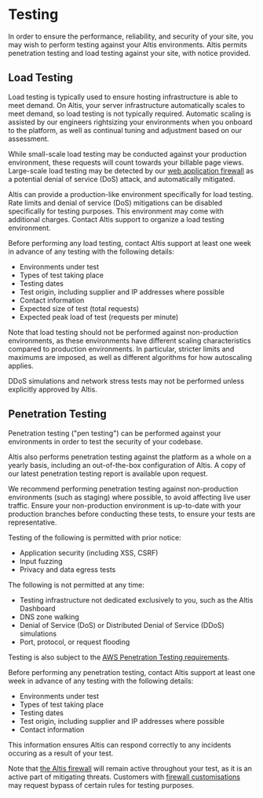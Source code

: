 # Testing

In order to ensure the performance, reliability, and security of your site, you may wish to perform testing against your Altis environments. Altis permits penetration testing and load testing against your site, with notice provided.


## Load Testing

Load testing is typically used to ensure hosting infrastructure is able to meet demand. On Altis, your server infrastructure automatically scales to meet demand, so load testing is not typically required. Automatic scaling is assisted by our engineers rightsizing your environments when you onboard to the platform, as well as continual tuning and adjustment based on our assessment.

While small-scale load testing may be conducted against your production environment, these requests will count towards your billable page views. Large-scale load testing may be detected by our [web application firewall](./firewall.md) as a potential denial of service (DoS) attack, and automatically mitigated.

Altis can provide a production-like environment specifically for load testing. Rate limits and denial of service (DoS) mitigations can be disabled specifically for testing purposes. This environment may come with additional charges. Contact Altis support to organize a load testing environment.

Before performing any load testing, contact Altis support at least one week in advance of any testing with the following details:

* Environments under test
* Types of test taking place
* Testing dates
* Test origin, including supplier and IP addresses where possible
* Contact information
* Expected size of test (total requests)
* Expected peak load of test (requests per minute)

Note that load testing should not be performed against non-production environments, as these environments have different scaling characteristics compared to production environments. In particular, stricter limits and maximums are imposed, as well as different algorithms for how autoscaling applies.

DDoS simulations and network stress tests may not be performed unless explicitly approved by Altis.


## Penetration Testing

Penetration testing ("pen testing") can be performed against your environments in order to test the security of your codebase.

Altis also performs penetration testing against the platform as a whole on a yearly basis, including an out-of-the-box configuration of Altis. A copy of our latest penetration testing report is available upon request.

We recommend performing penetration testing against non-production environments (such as staging) where possible, to avoid affecting live user traffic. Ensure your non-production environment is up-to-date with your production branches before conducting these tests, to ensure your tests are representative.

Testing of the following is permitted with prior notice:

* Application security (including XSS, CSRF)
* Input fuzzing
* Privacy and data egress tests

The following is not permitted at any time:

* Testing infrastructure not dedicated exclusively to you, such as the Altis Dashboard
* DNS zone walking
* Denial of Service (DoS) or Distributed Denial of Service (DDoS) simulations
* Port, protocol, or request flooding

Testing is also subject to the [AWS Penetration Testing requirements](https://aws.amazon.com/security/penetration-testing/).

Before performing any penetration testing, contact Altis support at least one week in advance of any testing with the following details:

* Environments under test
* Types of test taking place
* Testing dates
* Test origin, including supplier and IP addresses where possible
* Contact information

This information ensures Altis can respond correctly to any incidents occuring as a result of your test.

Note that [the Altis firewall](./firewall.md) will remain active throughout your test, as it is an active part of mitigating threats. Customers with [firewall customisations](./firewall.md#firewall-customizations) may request bypass of certain rules for testing purposes.
